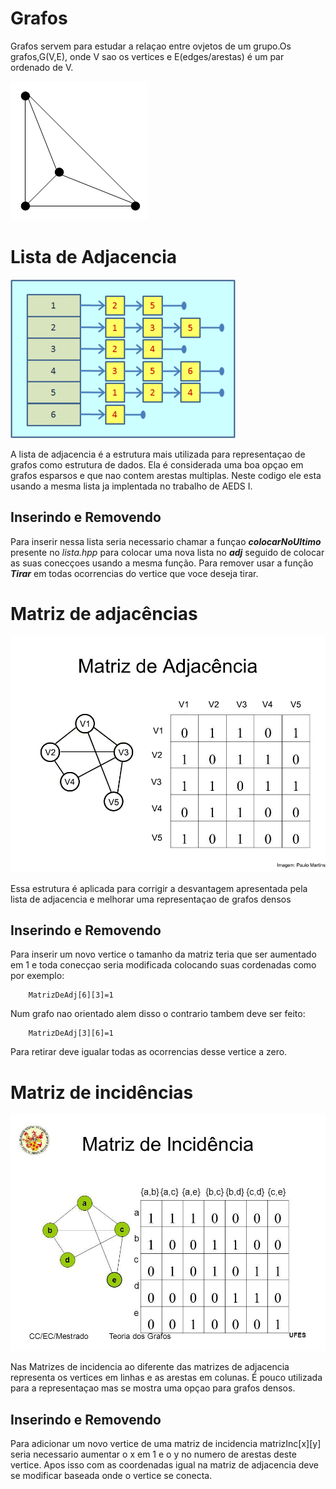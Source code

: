 # Grafos

Grafos servem para estudar a relaçao entre ovjetos de um grupo.Os grafos,G(V,E), onde V sao os vertices e E(edges/arestas) é um par ordenado de V.

![grafo](img/Grafosimples.PNG)


# Lista de Adjacencia

![lista](img/ListaDeAdjacencia.png)

A lista de adjacencia é a estrutura mais utilizada para representaçao de grafos como estrutura de dados. Ela é considerada uma boa opçao em grafos esparsos e que nao contem arestas multiplas. 
Neste codigo ele esta usando a mesma lista ja implentada no trabalho de AEDS I.

## Inserindo e Removendo

Para inserir nessa lista seria necessario chamar a funçao ***colocarNoUltimo*** presente no *lista.hpp* para colocar uma nova lista no ***adj*** seguido de colocar as suas conecçoes usando a mesma função. Para remover usar a função ***Tirar*** em todas ocorrencias do vertice que voce deseja tirar.

# Matriz de adjacências

![Matriz](img/MatrizDeAdjacencia.png)

Essa estrutura é aplicada para corrigir a desvantagem apresentada pela lista de adjacencia e melhorar uma representaçao de grafos densos

## Inserindo e Removendo

Para inserir um novo vertice o tamanho da matriz teria que ser aumentado em 1 e toda conecçao seria modificada colocando suas cordenadas como por exemplo:
```
    MatrizDeAdj[6][3]=1
```
Num grafo nao orientado alem disso o contrario tambem deve ser feito:
```
    MatrizDeAdj[3][6]=1
```

Para retirar deve igualar todas as ocorrencias desse vertice a zero.

# Matriz de incidências

![MatrizdeIncidencia](img/MatrizDeIncidência.jpg)

Nas Matrizes de incidencia ao diferente das matrizes de adjacencia representa os vertices em linhas e as arestas em colunas. É pouco utilizada para a representaçao mas se mostra uma opçao para grafos densos.

## Inserindo e Removendo

Para adicionar um novo vertice de uma matriz de incidencia matrizInc[x][y] seria necessario aumentar o x em 1 e o y no numero de arestas deste vertice. Apos isso com as coordenadas igual na matriz de adjacencia deve se modificar baseada onde o vertice se conecta.